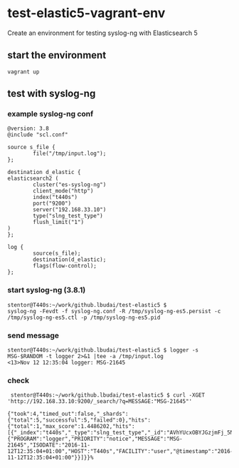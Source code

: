 # test-elastic5-vagrant-env

Create an environment for testing syslog-ng with Elasticsearch 5

## start the environment
`vagrant up`

## test with syslog-ng

### example syslog-ng conf

```
@version: 3.8
@include "scl.conf"

source s_file {
        file("/tmp/input.log");
};

destination d_elastic {
elasticsearch2 ( 
        cluster("es-syslog-ng")
        client_mode("http")
        index("t440s")
        port("9200")
        server("192.168.33.10")
        type("slng_test_type")
        flush_limit("1")
)
};

log {
        source(s_file);
        destination(d_elastic);
        flags(flow-control);
};

```

### start syslog-ng (3.8.1)
```
stentor@T440s:~/work/github.lbudai/test-elastic5 $ 
syslog-ng -Fevdt -f syslog-ng.conf -R /tmp/syslog-ng-es5.persist -c /tmp/syslog-ng-es5.ctl -p /tmp/syslog-ng-es5.pid
```

### send message
```
stentor@T440s:~/work/github.lbudai/test-elastic5 $ logger -s MSG-$RANDOM -t logger 2>&1 |tee -a /tmp/input.log
<13>Nov 12 12:35:04 logger: MSG-21645
```

### check
```
 stentor@T440s:~/work/github.lbudai/test-elastic5 $ curl -XGET 'http://192.168.33.10:9200/_search/?q=MESSAGE:"MSG-21645"'
```

```
{"took":4,"timed_out":false,"_shards":{"total":5,"successful":5,"failed":0},"hits":{"total":1,"max_score":1.4486202,"hits":[{"_index":"t440s","_type":"slng_test_type","_id":"AVhYUcxOBYJGzjmFj_5N","_score":1.4486202,"_source":{"PROGRAM":"logger","PRIORITY":"notice","MESSAGE":"MSG-21645","ISODATE":"2016-11-12T12:35:04+01:00","HOST":"T440s","FACILITY":"user","@timestamp":"2016-11-12T12:35:04+01:00"}}]}}%
```

